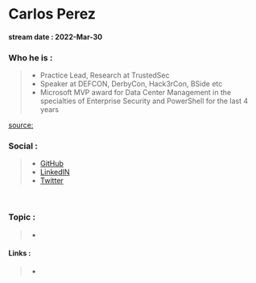 # Carlos Perez
#### stream date : 2022-Mar-30

### Who he is :

> - Practice Lead, Research at TrustedSec
> - Speaker at DEFCON, DerbyCon, Hack3rCon, BSide etc
> - Microsoft MVP award for Data Center Management in the specialties of Enterprise Security and PowerShell for the last 4 years

[source:](trustedsec.com/team/carlos-perez/)

### Social :
> - [GitHub](https://github.com/darkoperator)<br>
> - [LinkedIN](https://www.linkedin.com/in/carlos-perez-a146b917/)<br>
> - [Twitter ](https://twitter.com/Carlos_Perez)
 <br>

 ### Topic : 
> - 


#### Links :

> - 






